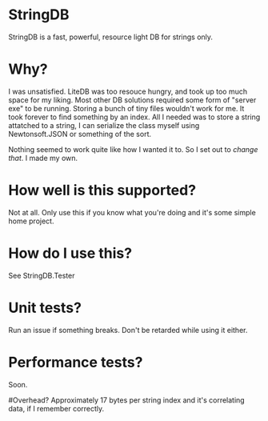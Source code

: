 # StringDB
StringDB is a fast, powerful, resource light DB for strings only.

# Why?
I was unsatisfied. LiteDB was too resouce hungry, and took up too much space for my liking.
Most other DB solutions required some form of "server exe" to be running.
Storing a bunch of tiny files wouldn't work for me.
It took forever to find something by an index.
All I needed was to store a string attatched to a string, I can serialize the class myself using Newtonsoft.JSON or something of the sort.

Nothing seemed to work quite like how I wanted it to.
So I set out to *change that*. I made my own.

# How well is this supported?
Not at all. Only use this if you know what you're doing and it's some simple home project.

# How do I use this?
See StringDB.Tester

# Unit tests?
Run an issue if something breaks. Don't be retarded while using it either.

# Performance tests?
Soon.

#Overhead?
Approximately 17 bytes per string index and it's correlating data, if I remember correctly.